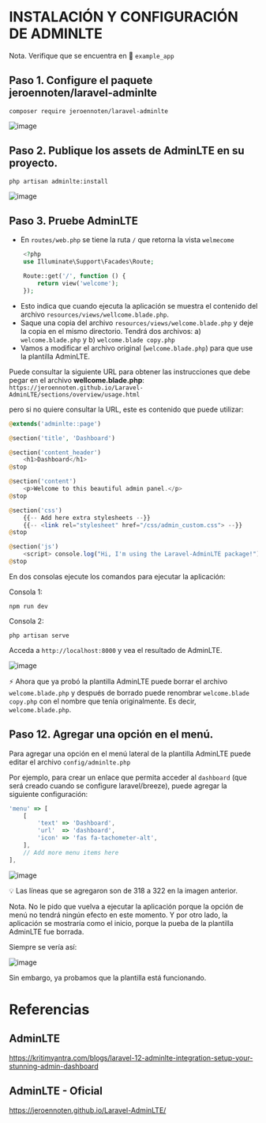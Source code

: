 # INSTALACIÓN Y CONFIGURACIÓN DE ADMINLTE

Nota. Verifique que se encuentra en :file_folder: `example_app` 

## Paso 1. Configure el paquete jeroennoten/laravel-adminlte

`composer require jeroennoten/laravel-adminlte`

![image](./img/require_laravel_adminlte.png)  

## Paso 2. Publique los assets de AdminLTE en su proyecto.

`php artisan adminlte:install`  

![image](./img/adminlte_install.png)  


## Paso 3. Pruebe AdminLTE

* En `routes/web.php` se tiene la ruta `/` que retorna la vista `welmecome` 
```php
    <?php
    use Illuminate\Support\Facades\Route;

    Route::get('/', function () {
        return view('welcome');
    });
  ```
* Esto indica que cuando ejecuta la aplicación se muestra el contenido del archivo `resources/views/wellcome.blade.php`. 
* Saque una copia del archivo `resources/views/welcome.blade.php` y deje la copia en el mismo directorio. Tendrá dos archivos: a) `welcome.blade.php` y b) `welcome.blade copy.php`  
* Vamos a modificar el archivo original (`welcome.blade.php`) para que use la plantilla AdminLTE.

Puede consultar la siguiente URL para obtener las instrucciones que debe pegar en el archivo **wellcome.blade.php**:  
`https://jeroennoten.github.io/Laravel-AdminLTE/sections/overview/usage.html`

pero si no quiere consultar la URL, este es contenido que puede utilizar:  

```php
@extends('adminlte::page')

@section('title', 'Dashboard')

@section('content_header')
    <h1>Dashboard</h1>
@stop

@section('content')
    <p>Welcome to this beautiful admin panel.</p>
@stop

@section('css')
    {{-- Add here extra stylesheets --}}
    {{-- <link rel="stylesheet" href="/css/admin_custom.css"> --}}
@stop

@section('js')
    <script> console.log("Hi, I'm using the Laravel-AdminLTE package!"); </script>
@stop
```

En dos consolas ejecute los comandos para ejecutar la aplicación: 

Consola 1:  
```
npm run dev
```

Consola 2:  
```
php artisan serve
```

Acceda a `http://localhost:8000`  y vea el resultado de AdminLTE.  

![image](./img/localhost_test_adminlte.png)  

:zap: Ahora que ya probó la plantilla AdminLTE puede borrar el archivo `welcome.blade.php` y después de borrado puede renombrar `welcome.blade copy.php` con el nombre que tenía originalmente. Es decir, `welcome.blade.php`.  

## Paso 12. Agregar una opción en el menú.

Para agregar una opción en el menú lateral de la plantilla AdminLTE puede editar el archivo `config/adminlte.php`

Por ejemplo, para crear un enlace que permita acceder al `dashboard` (que será creado cuando se configure laravel/breeze), puede agregar la siguiente configuración:  

```Javascript
'menu' => [
    [
        'text' => 'Dashboard',
        'url'  => 'dashboard',
        'icon' => 'fas fa-tachometer-alt',
    ],
    // Add more menu items here
],
```

![image](./img/admin_dashboard_lateral.png)  

:bulb: Las líneas que se agregaron son de 318 a 322 en la imagen anterior.

Nota. No le pido que vuelva a ejecutar la aplicación porque la opción de menú no tendrá ningún efecto en este momento. Y por otro lado, la aplicación se mostraría como el inicio, porque la pueba de la plantilla AdminLTE fue borrada.

Siempre se vería así:  

![image](./img/localhost_8000.png)  

Sin embargo, ya probamos que la plantilla está funcionando.

# Referencias


## AdminLTE

https://kritimyantra.com/blogs/laravel-12-adminlte-integration-setup-your-stunning-admin-dashboard

## AdminLTE - Oficial

https://jeroennoten.github.io/Laravel-AdminLTE/
